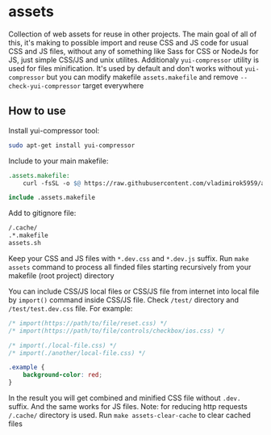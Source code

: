 # assets

Collection of web assets for reuse in other projects. The main goal of all of this, it's making to possible import and reuse CSS and JS code for usual CSS and JS files, without any of something like Sass for CSS or NodeJs for JS, just simple CSS/JS and unix utilites. Additionaly `yui-compressor` utility is used for files minification. It's used by default and don't works without `yui-compressor` but you can modify makefile `assets.makefile` and remove `--check-yui-compressor` target everywhere

## How to use

Install yui-compressor tool:

```sh
sudo apt-get install yui-compressor
```

Include to your main makefile:

```makefile
.assets.makefile:
    curl -fsSL -o $@ https://raw.githubusercontent.com/vladimirok5959/assets/main/assets.makefile

include .assets.makefile
```

Add to gitignore file:

```txt
/.cache/
.*.makefile
assets.sh
```

Keep your CSS and JS files with `*.dev.css` and `*.dev.js` suffix. Run `make assets` command to process all finded files starting recursively from your makefile (root project) directory

You can include CSS/JS local files or CSS/JS file from internet into local file by `import()` command inside CSS/JS file. Check `/test/` directory and `/test/test.dev.css` file. For example:

```css
/* import(https://path/to/file/reset.css) */
/* import(https://path/to/file/controls/checkbox/ios.css) */

/* import(./local-file.css) */
/* import(./another/local-file.css) */

.example {
    background-color: red;
}
```

In the result you will get combined and minified CSS file without `.dev.` suffix. And the same works for JS files. Note: for reducing http requests `/.cache/` directory is used. Run `make assets-clear-cache` to clear cached files
